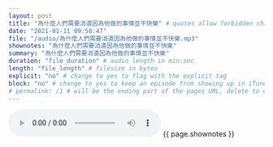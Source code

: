 ```yaml
---
layout: post
title: "為什麼人們需要消遣因為他做的事情並不快樂" # quotes allow forbidden characters like the colon
date: "2021-01-11 09:58:47"
file: "/audio/為什麼人們需要消遣因為他做的事情並不快樂.mp3"
shownotes: "為什麼人們需要消遣因為他做的事情並不快樂"
summary: "為什麼人們需要消遣因為他做的事情並不快樂"
duration: "file_duration" # audio length in min:sec
length: "file_length" # filesize in bytes
explicit: "no" # change to yes to flag with the explicit tag
block: "no" # change to yes to keep an episode from showing up in iTunes
# permalink: /1 # will be the ending part of the pages URL, delete to default to the title
---
```


<audio controls>
<source src="{{site.url}}{{site.baseurl}}{{ page.file }}" type="audio/x-mp3">
Your browser does not support the audio element.
</audio>
{{ page.shownotes }}
